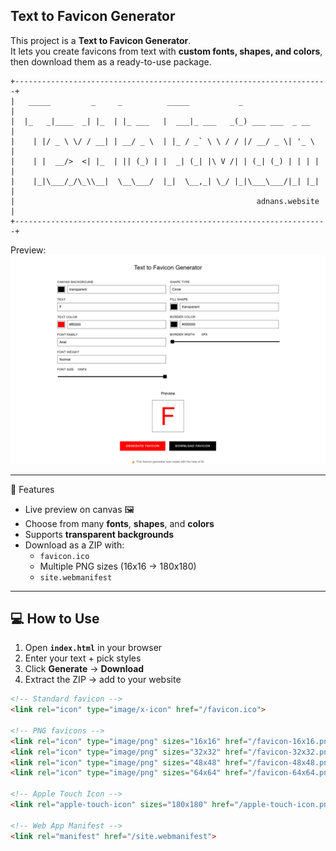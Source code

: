 
## Text to Favicon Generator
This project is a **Text to Favicon Generator**.  
It lets you create favicons from text with **custom fonts, shapes, and colors**, then download them as a ready-to-use package.
```
+----------------------------------------------------------------------+
|   _____         _     _          _____           _                   |
|  |_   _|____  _| |_  | |_ ___   |  ___|_ ___   _(_) ___ ___  _ __    |
|    | |/ _ \ \/ / __| | __/ _ \  | |_ / _` \ \ / / |/ __/ _ \| '_ \   |
|    | |  __/>  <| |_  | || (_) | |  _| (_| |\ V /| | (_| (_) | | | |  |
|    |_|\___/_/\_\\__|  \__\___/  |_|  \__,_| \_/ |_|\___\___/|_| |_|  |
|                                                      adnans.website  |
+----------------------------------------------------------------------+
```
Preview:
![Preview](website.png)

---

🚀 Features
- Live preview on canvas 🖼️  
- Choose from many **fonts**, **shapes**, and **colors**  
- Supports **transparent backgrounds**  
- Download as a ZIP with:  
  - `favicon.ico`  
  - Multiple PNG sizes (16x16 → 180x180)  
  - `site.webmanifest`  

---

## 💻 How to Use
1. Open **`index.html`** in your browser  
2. Enter your text + pick styles  
3. Click **Generate** → **Download**  
4. Extract the ZIP → add to your website  

```html
<!-- Standard favicon -->
<link rel="icon" type="image/x-icon" href="/favicon.ico">

<!-- PNG favicons -->
<link rel="icon" type="image/png" sizes="16x16" href="/favicon-16x16.png">
<link rel="icon" type="image/png" sizes="32x32" href="/favicon-32x32.png">
<link rel="icon" type="image/png" sizes="48x48" href="/favicon-48x48.png">
<link rel="icon" type="image/png" sizes="64x64" href="/favicon-64x64.png">

<!-- Apple Touch Icon -->
<link rel="apple-touch-icon" sizes="180x180" href="/apple-touch-icon.png">

<!-- Web App Manifest -->
<link rel="manifest" href="/site.webmanifest">
